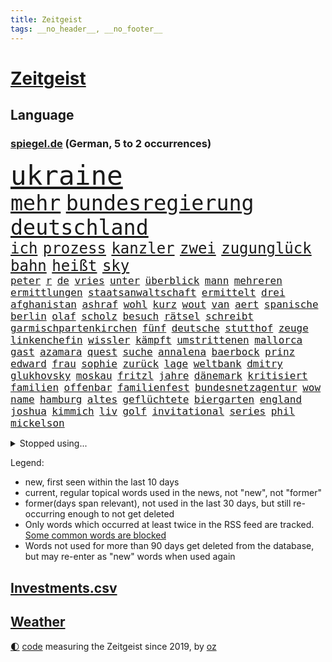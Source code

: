 ```yaml
---
title: Zeitgeist
tags: __no_header__, __no_footer__
---
```


# [Zeitgeist](https://oliz.io/zeitgeist/)

## Language

<h3><a href="https://www.spiegel.de" target="_blank">spiegel.de</a> (German, 5 to 2 occurrences)</h3>
<p style="font-family:monospace">
<span style="font-size:32pt"><a href="news_links.html#ukraine" class="current">ukraine</a></span>
<br>
<span style="font-size:25pt"><a href="news_links.html#mehr" class="current">mehr</a></span>
<span style="font-size:25pt"><a href="news_links.html#bundesregierung" class="current">bundesregierung</a></span>
<span style="font-size:25pt"><a href="news_links.html#deutschland" class="current">deutschland</a></span>
<br>
<span style="font-size:18pt"><a href="news_links.html#ich" class="current">ich</a></span>
<span style="font-size:18pt"><a href="news_links.html#prozess" class="current">prozess</a></span>
<span style="font-size:18pt"><a href="news_links.html#kanzler" class="current">kanzler</a></span>
<span style="font-size:18pt"><a href="news_links.html#zwei" class="current">zwei</a></span>
<span style="font-size:18pt"><a href="news_links.html#zugunglück" class="current">zugunglück</a></span>
<span style="font-size:18pt"><a href="news_links.html#bahn" class="current">bahn</a></span>
<span style="font-size:18pt"><a href="news_links.html#heißt" class="current">heißt</a></span>
<span style="font-size:18pt"><a href="news_links.html#sky" class="current">sky</a></span>
<br>
<span style="font-size:12pt"><a href="news_links.html#peter" class="current">peter</a></span>
<span style="font-size:12pt"><a href="news_links.html#r" class="current">r</a></span>
<span style="font-size:12pt"><a href="news_links.html#de" class="current">de</a></span>
<span style="font-size:12pt"><a href="news_links.html#vries" class="new">vries</a></span>
<span style="font-size:12pt"><a href="news_links.html#unter" class="current">unter</a></span>
<span style="font-size:12pt"><a href="news_links.html#überblick" class="current">überblick</a></span>
<span style="font-size:12pt"><a href="news_links.html#mann" class="current">mann</a></span>
<span style="font-size:12pt"><a href="news_links.html#mehreren" class="current">mehreren</a></span>
<span style="font-size:12pt"><a href="news_links.html#ermittlungen" class="current">ermittlungen</a></span>
<span style="font-size:12pt"><a href="news_links.html#staatsanwaltschaft" class="current">staatsanwaltschaft</a></span>
<span style="font-size:12pt"><a href="news_links.html#ermittelt" class="current">ermittelt</a></span>
<span style="font-size:12pt"><a href="news_links.html#drei" class="current">drei</a></span>
<span style="font-size:12pt"><a href="news_links.html#afghanistan" class="current">afghanistan</a></span>
<span style="font-size:12pt"><a href="news_links.html#ashraf" class="new">ashraf</a></span>
<span style="font-size:12pt"><a href="news_links.html#wohl" class="current">wohl</a></span>
<span style="font-size:12pt"><a href="news_links.html#kurz" class="current">kurz</a></span>
<span style="font-size:12pt"><a href="news_links.html#wout" class="new">wout</a></span>
<span style="font-size:12pt"><a href="news_links.html#van" class="current">van</a></span>
<span style="font-size:12pt"><a href="news_links.html#aert" class="new">aert</a></span>
<span style="font-size:12pt"><a href="news_links.html#spanische" class="current">spanische</a></span>
<span style="font-size:12pt"><a href="news_links.html#berlin" class="current">berlin</a></span>
<span style="font-size:12pt"><a href="news_links.html#olaf" class="current">olaf</a></span>
<span style="font-size:12pt"><a href="news_links.html#scholz" class="current">scholz</a></span>
<span style="font-size:12pt"><a href="news_links.html#besuch" class="current">besuch</a></span>
<span style="font-size:12pt"><a href="news_links.html#rätsel" class="current">rätsel</a></span>
<span style="font-size:12pt"><a href="news_links.html#schreibt" class="current">schreibt</a></span>
<span style="font-size:12pt"><a href="news_links.html#garmischpartenkirchen" class="current">garmischpartenkirchen</a></span>
<span style="font-size:12pt"><a href="news_links.html#fünf" class="current">fünf</a></span>
<span style="font-size:12pt"><a href="news_links.html#deutsche" class="current">deutsche</a></span>
<span style="font-size:12pt"><a href="news_links.html#stutthof" class="new">stutthof</a></span>
<span style="font-size:12pt"><a href="news_links.html#zeuge" class="current">zeuge</a></span>
<span style="font-size:12pt"><a href="news_links.html#linkenchefin" class="current">linkenchefin</a></span>
<span style="font-size:12pt"><a href="news_links.html#wissler" class="current">wissler</a></span>
<span style="font-size:12pt"><a href="news_links.html#kämpft" class="current">kämpft</a></span>
<span style="font-size:12pt"><a href="news_links.html#umstrittenen" class="current">umstrittenen</a></span>
<span style="font-size:12pt"><a href="news_links.html#mallorca" class="current">mallorca</a></span>
<span style="font-size:12pt"><a href="news_links.html#gast" class="current">gast</a></span>
<span style="font-size:12pt"><a href="news_links.html#azamara" class="new">azamara</a></span>
<span style="font-size:12pt"><a href="news_links.html#quest" class="new">quest</a></span>
<span style="font-size:12pt"><a href="news_links.html#suche" class="current">suche</a></span>
<span style="font-size:12pt"><a href="news_links.html#annalena" class="current">annalena</a></span>
<span style="font-size:12pt"><a href="news_links.html#baerbock" class="current">baerbock</a></span>
<span style="font-size:12pt"><a href="news_links.html#prinz" class="current">prinz</a></span>
<span style="font-size:12pt"><a href="news_links.html#edward" class="new">edward</a></span>
<span style="font-size:12pt"><a href="news_links.html#frau" class="current">frau</a></span>
<span style="font-size:12pt"><a href="news_links.html#sophie" class="current">sophie</a></span>
<span style="font-size:12pt"><a href="news_links.html#zurück" class="current">zurück</a></span>
<span style="font-size:12pt"><a href="news_links.html#lage" class="current">lage</a></span>
<span style="font-size:12pt"><a href="news_links.html#weltbank" class="new">weltbank</a></span>
<span style="font-size:12pt"><a href="news_links.html#dmitry" class="new">dmitry</a></span>
<span style="font-size:12pt"><a href="news_links.html#glukhovsky" class="new">glukhovsky</a></span>
<span style="font-size:12pt"><a href="news_links.html#moskau" class="current">moskau</a></span>
<span style="font-size:12pt"><a href="news_links.html#fritzl" class="new">fritzl</a></span>
<span style="font-size:12pt"><a href="news_links.html#jahre" class="current">jahre</a></span>
<span style="font-size:12pt"><a href="news_links.html#dänemark" class="current">dänemark</a></span>
<span style="font-size:12pt"><a href="news_links.html#kritisiert" class="current">kritisiert</a></span>
<span style="font-size:12pt"><a href="news_links.html#familien" class="current">familien</a></span>
<span style="font-size:12pt"><a href="news_links.html#offenbar" class="current">offenbar</a></span>
<span style="font-size:12pt"><a href="news_links.html#familienfest" class="new">familienfest</a></span>
<span style="font-size:12pt"><a href="news_links.html#bundesnetzagentur" class="current">bundesnetzagentur</a></span>
<span style="font-size:12pt"><a href="news_links.html#wow" class="new">wow</a></span>
<span style="font-size:12pt"><a href="news_links.html#name" class="current">name</a></span>
<span style="font-size:12pt"><a href="news_links.html#hamburg" class="current">hamburg</a></span>
<span style="font-size:12pt"><a href="news_links.html#altes" class="current">altes</a></span>
<span style="font-size:12pt"><a href="news_links.html#geflüchtete" class="current">geflüchtete</a></span>
<span style="font-size:12pt"><a href="news_links.html#biergarten" class="current">biergarten</a></span>
<span style="font-size:12pt"><a href="news_links.html#england" class="current">england</a></span>
<span style="font-size:12pt"><a href="news_links.html#joshua" class="current">joshua</a></span>
<span style="font-size:12pt"><a href="news_links.html#kimmich" class="current">kimmich</a></span>
<span style="font-size:12pt"><a href="news_links.html#liv" class="current">liv</a></span>
<span style="font-size:12pt"><a href="news_links.html#golf" class="current">golf</a></span>
<span style="font-size:12pt"><a href="news_links.html#invitational" class="current">invitational</a></span>
<span style="font-size:12pt"><a href="news_links.html#series" class="current">series</a></span>
<span style="font-size:12pt"><a href="news_links.html#phil" class="current">phil</a></span>
<span style="font-size:12pt"><a href="news_links.html#mickelson" class="current">mickelson</a></span>
</p>
<details>
<summary>Stopped using...</summary>
<p class="former" style="font-size:12pt">
chelsea(594) verlieren(594) 75(593) bayerische(593) coronainfektionen(593) positionen(593) verstöße(592) zurzeit(592) beschwerde(591) doku(591) enorm(591) entdeckten(591) entlastet(591) geschäfte(591) muster(591) verschärfen(591) benjamin(590) einiges(590) früh(590) gewissen(590) insekten(590) kita(590) legendären(590) räumen(590) schwierigen(590) unmöglich(590) wirecard(590) angeklagte(589) befürchten(589) diskriminierung(589) entschuldigt(589) erholt(589) scheuer(589) arbeitnehmer(588) bewährung(588) hotel(588) reul(588) schlag(588) sonne(588) unerwartet(588) unterschiede(588) zuerst(588) armenien(587) außenpolitik(587) entwicklungen(587) feierte(587) kauft(587) niederländische(587) streitkräfte(587) trauer(587) weise(587) 125(586) arsenal(586) beruf(586) desaster(586) einstieg(586) ersetzen(586) konzept(586) paare(586) persönliche(586) rutschen(586) verlief(586) veröffentlichte(586) äußerungen(586) 96(585) berlins(585) bernd(585) echte(585) flieht(585) gewerkschaft(585) jahrzehnten(585) kanzleramt(585) radikale(585) warnte(585) yorker(585) 65(584) bereiten(584) debakel(584) erheben(584) ernst(584) europäer(584) fortschritt(584) jüngste(584) konzernchef(584) schiedsrichter(584) sicherheitskräfte(584) szene(584) terroristen(584) tests(584) usgericht(584) diskutieren(583) dubai(583) erscheinen(583) eskalieren(583) fahrt(583) jagd(583) mangelt(583) minderjährige(583) unruhen(583) anlagen(582) atem(582) ausflug(582) betriebe(582) durchgesetzt(582) erneuten(582) grünheide(582) konjunktur(582) medienbericht(582) nachspiel(582) sendet(582) tweet(582) umsatz(582) wurzeln(582) anbieten(581) bewährungsstrafe(581) inszeniert(581) maximal(581) mitarbeitern(581) plaßmann(581) stuttmann(581) unterstützer(581) ziemlich(581) 7(580) abgesetzt(580) angriffe(580) franziskus(580) hunde(580) illegalen(580) klären(580) kollaps(580) wohnen(580) bolsonaro(579) europäischer(579) geräte(579) jair(579) tagelang(579) 10(578) anschließend(578) behandeln(578) endgültig(578) rollen(578) verteidigung(578) dachte(577) debatten(577) gemeinsamen(577) lernt(577) rekordhoch(577) tauchen(577) vermeintlichen(577) beleidigt(576) erlebte(576) freunde(576) hände(576) reagierten(576) restaurants(576) erschöpft(575) gedanken(575) leitet(575) milliarde(575) verspielt(575) ausschuss(574) kinos(574) nachfrage(574) tragödie(574) fakten(573) flüchtlingen(573) autoindustrie(572) sportlerinnen(572) 45(571) fortgesetzt(571) gefälschte(571) kindes(571) pflegekräfte(571) privat(571) baut(570) erfolgreichsten(570) ermordeten(570) forschung(570) kooperation(570) patient(570) einiger(568) ostsee(568) aufhalten(567) frisch(567) gegnern(567) immunität(567) nase(567) verantwortung(567) verwandelt(567) übernommen(567) gesamten(566) küstenwache(566) le(564) aufgetaucht(563) auktion(563) landete(563) pkw(563) spitzenreiter(562) bestmarke(561) fan(561) laufenden(561) präsenz(561) vorwürfen(561) fürth(560) insolvenz(559) katja(559) stimmten(558) gastronomie(557) umfragewerte(557) pushbacks(556) pleite(555) kassierte(554) abgeschlossen(552) heutigen(552) football(551) tuchel(548) präsidentschaft(547) festhalten(545) veränderungen(544) vertraute(541) eingeschaltet(540) einblicke(538) engen(537) karlsruhe(536) härtere(534) pentagon(533) sprit(532) offener(529) sammeln(529) marine(525) entführt(524) suv(524) coronafolgen(523) vereins(522) wmtitel(521) politischer(520) rechter(520) cdu/csu(517) aggressiv(516) stopp(512) behindert(511) pfleger(510) 15jährige(505) auslieferung(505) kuba(502) lieferketten(494) spritze(491) irgendwie(488) klettert(471) bekannter(468) stromnetz(463) ausstellung(455) rückgang(452) wolken(447) autobahnen(444) fängt(435) zusammengebrochen(423) schenkt(420) pressefreiheit(416) beleidigte(406) kanadischen(402) werte(398) interessen(391) finanziert(390) komme(386) institute(383) grünes(375) stolpert(367) 38(357) laster(357) gefälscht(353) tendenzen(350) organisierten(346) warb(339) ministerin(336) umfassende(335) chipmangel(333) lokal(333) träumt(331) versichert(330) ewigkeit(327) azubis(325) vorerkrankungen(324) arme(321) füllen(317) geldwäsche(314) white(313) spiegelpodcast(312) assange(311) wandte(309) geldstrafen(305) mächtigen(304) chaotischen(303) kleinkinder(303) verurteilung(303) wunderkind(299) ermordung(294) karrierecoach(294) kapitolsturm(290) rohstoff(289) dörfer(288) bezieht(287) pegasus(287) immobilienmarkt(285) vertretung(285) zerstörten(285) japans(283) revier(282) topmanager(282) ersetzt(281) angemeldet(280) bemerkbar(280) gestern(277) nicole(277) 69(276) löschen(276) binden(274) achtzigerjahren(273) staatskonzern(273) lauf(270) 400000(268) alternative(268) drauf(267) chappatte(266) stehlen(265) rights(264) watch(264) fische(263) liebsten(263) z(260) drehte(259) gewohnt(259) hessens(259) momente(259) müttern(259) scholz'(259) tabellenführer(259) hawaii(254) illegaler(254) gehälter(253) preiserhöhungen(253) reisten(253) tabellenführung(251) ernüchternd(250) gefiel(248) minderheiten(247) offene(247) ausreisen(244) lka(243) gysi(242) operationen(242) krieger(241) fehlender(240) gerichtsurteil(240) zuwachs(240) söders(239) gleichen(238) immobilie(236) arten(235) fracht(234) trage(234) bundestagsdebatte(233) genesung(233) deaktiviert(232) bedauert(231) redet(231) feministin(230) kleinere(230) coronaprotest(229) genügt(229) inhaftierte(229) demut(227) basketballstar(226) energiekosten(225) realen(224) rwe(224) ham(222) unterhaus(221) spezielle(220) umstellung(220) wesen(220) berufen(219) gestiegenen(219) schmuggel(219) erneutes(218) franz(218) krankenkassen(217) leise(216) unsicherheiten(216) arbeitslosen(215) alarmieren(214) gaspreisen(208) gap(207) verheerendes(207) bestimmen(206) feiertag(206) verblüffend(206) dan(205) herunter(205) engere(201) wirksam(201) döpfner(199) spielzeug(199) radikaler(198) verstorbene(198) aufpassen(197) versenkt(196) luftwaffe(195) oberlandesgericht(195) stromausfall(194) legendäre(193) wärme(193) mohamed(192) schmuck(190) steuereinnahmen(189) immobilienbesitzer(188) meldungen(188) nutzung(188) thorsten(188) menschenrechtsorganisation(186) bekannteste(185) geschaut(184) blauen(183) summen(183) wahr(183) hotspur(181) mehrheitlich(181) perfekt(181) ablehnung(180) plattformen(180) feuerte(179) kürzer(179) ungestört(179) überraschenden(179) eegumlage(178) amanda(177) gräueltaten(177) quält(177) schier(177) verschwörungstheorien(177) boykottieren(176) tatortvote(175) erlaubte(173) teslaaktien(173) tommy(173) wirtschaftlich(173) karneval(171) lebenslang(171) waffenruhe(171) extremer(170) kontakten(169) strompreise(169) kinderbetreuung(167) mitleid(167) oskar(167) rekordzahl(167) thesen(167) dunja(166) guterres(166) promis(166) unogeneralsekretär(166) einschränken(165) erwiesen(164) tatwaffe(164) erschütternd(163) kalter(163) heran(162) sotheby's(162) unendliche(162) verschiedener(162) versicherten(162) brandbrief(161) klaas(161) rostocker(161) spielzeit(161) dinosaurier(160) jederzeit(160) marius(160) ausliefern(159) emotional(159) geteilt(158) impfpässe(158) sagten(158) tschentscher(158) hoffe(155) unterzeichnen(155) coronaimpfpflicht(153) moralisch(152) omikronvariante(152) rätselhafter(151) traditionellen(150) mecklenburgvorpommerns(148) millionenbetrag(148) gemütlich(147) möchten(147) rechtsradikalen(146) jüngst(145) angelegt(144) balkan(144) beziehen(144) tennislegende(143) erfolgte(142) kannten(142) bowl(141) commerzbank(141) patzer(141) beamter(140) getäuscht(140) kern(140) ricarda(140) erschwert(139) europaweit(139) ungleich(139) abtransport(138) aktiver(138) inspiriert(138) charlotte(137) landsmann(137) schlaganfall(137) audi(136) geschlecht(136) sperma(136) auktionshaus(134) ausgebreitet(134) heiligen(134) way(133) fernweh(132) getränke(132) lörrach(130) meere(130) atemnot(128) neuwagen(128) versteigerung(128) céline(127) erwachsener(126) flugzeugträger(126) gefeierten(126) heuert(126) japaner(126) verhör(126) absolut(125) angreifen(125) luftangriffe(125) verkaufte(125) zahlreicher(125) verkünden(124) engel(123) entfalten(123) elden(120) hartes(120) igor(120) getragen(119) krimineller(118) verkürzung(118) abgerissen(117) ausraster(117) feuerwerkskörper(117) lucaapp(116) damalige(115) vorzeitigen(115) baldigen(113) aufgerüstet(112) kraftwerke(112) memoiren(112) reichlich(112) republikanerin(112) aneinander(111) kommunikation(111) erftstadt(110) klitschko(110) orange(110) ceo(109) insolvenzverfahren(109) zehntausenden(109) algerien(107) helgoland(107) beschuldigte(106) billige(106) geringe(106) melnyk(106) verlässlich(106) auszuschließen(105) macher(105) ruhen(105) sánchez(105) überstehen(105) beriet(104) diebstahl(104) horror(104) m(104) preissprünge(104) 62(103) bekanntgegeben(103) lobende(103) stellungnahme(103) westens(103) zahlungssystem(103) andrij(102) barbara(101) beckenbauer(101) fraglich(101) komplexe(101) murray(101) everton(100) milliardenschweren(100) assanges(99) eigentore(99) fähigkeiten(99) vorrangig(99) abgeschnitten(98) fragten(98) geldquellen(98) kansas(98) militärhilfe(98) nordseeküste(98) kontaktaufnahme(96) oppositionellen(96) schwelle(96) ustruppen(96) ausgespäht(95) neil(95) usbundesstaaten(95) verarbeitet(95) verwaltung(95) zensur(95) grünenvorsitzende(94) herum(94) jacht(94) verzeichnen(94) eingesammelt(93) schnellste(93) sortiment(93) verwüstet(93) eubehörde(92) square(92) verpuffen(92) etabliert(91) befristete(90) jener(90) lebende(90) marokko(90) müllerwesternhagen(90) polizistin(90) wilhelmshaven(90) kiesewetter(89) ohio(89) roderich(89) tessin(89) begleiten(88) kündigungswelle(88) milieu(88) ruht(88) samt(88) vierjähriger(88) ölgemälde(88) betreibt(87) diskriminierend(87) geplanter(87) keir(87) labourchef(87) leak(87) mayer(87) niedriger(87) starmer(87) überlaufen(87) boykotts(86) börsenwert(86) durchlöchert(86) ernannten(86) ideal(86) lautstark(86) lästert(86) rekonstruktion(86) wmfinals(86) zombie(86) bombardiert(85) geschwächt(85) gestarteten(85) gitter(85) stammen(85) 98(84) alarmismus(84) hitlers(84) ramadan(84) ronnie(84) year(84) 1982(83) abrechnung(83) fragwürdigen(83) harrte(83) russischorthodoxen(83) umgebung(83) zusammenziehen(83) angstzuständen(82) fight(82) antisemitismusvorwürfe(81) bundeswehreinsatz(81) denselben(81) ecstasy(81) gebauer(81) ständigem(81) unerwartetes(81) versuchter(81) abgeschafft(80) argumentation(80) erkrankten(80) ernsthaft(80) kurt(80) modi(80) motiven(80) muslime(80) narendra(80) thief(80) torwart(80) air(79) cumexskandal(79) dagmar(79) eminem(79) fantastisch(79) hacks(79) parlamente(79) südamerika(79) ökostrom(79) abgewendet(78) adler(78) mau(78) oberpfalz(78) raketenstufe(78) scham(78) sensationelle(78) bologna(77) brustkrebs(77) geschäftspartner(77) kanonen(77) kollabierte(77) königsfamilie(77) populärer(77) spdpromis(77) stromkosten(77) 170(76) daxkonzerns(76) erfolglosen(76) feuerwehreinsatz(76) menschlichen(76) rückrunde(76) bevorstehende(75) bundesbehörden(75) inakzeptable(75) plätzen(75) verspätet(75) friedhof(74) irrsinn(74) menschliches(74) regionalwahl(74) teilrückzug(74) uralte(74) widmen(74) anflug(73) oleg(73) rissen(73) schwache(73) sportart(73) vereinslegende(73) antonia(72) bomben(72) brüste(72) kleben(72) verkommen(72) anliegen(71) bevorsteht(71) coronainfizierte(71) geweint(71) messbar(71) süddeutschen(71) werbeverbot(71) aggressors(70) boom(70) glimpflich(70) hapert(70) nintendo(70) wii(70) 237(69) brandenburger(69) mohan(69) märkte(69) premierleagueklub(69) unmittelbar(69) vorgehens(69) befruchtung(68) bundesligaspiel(68) coronaviren(68) kran(68) stücke(68) zentraler(68) ankläger(67) ansteuern(67) aufzubrechen(67) entwenden(67) chemikalien(66) dieter(66) energieträgern(66) gasimporte(66) gegenden(66) importe(66) kremltruppen(66) nachtleben(66) rekordtief(66) stoff(66) überweisen(66) abrüstung(65) ausfällen(65) einreiseverbot(65) geheimdienstchef(65) grassiert(65) höchstwahrscheinlich(65) jüngstes(65) kletterten(65) konkretisiert(65) sberbank(65) ukraineflüchtlinge(65) schlechter(64) söhne(64) ulla(64) unfair(64) auswüchse(63) darstellungen(63) europatochter(63) luxushotels(63) masse(63) russisch(63) sberbanktochter(63) stromversorgung(63) beschießen(62) beschreiben(62) blutigen(62) landung(62) militärexperte(62) schwenkt(62) antwortet(61) brutalität(61) einschränkung(61) invasoren(61) kampfhubschrauber(61) saporischschja(61) schmerzt(61) schwindel(61) ampelfraktionen(60) feuerpause(60) kontrahentin(60) mobilmachung(60) pazifismus(60) ukrainedebatte(60) drosseln(59) fluchtkorridore(59) flüchten(59) großvater(59) kasse(59) speicher(59) teuerungsrate(59) 64(58) formel1fahrer(58) herzen(58) melanie(58) raketeneinschläge(58) zugzwang(58) blaue(57) wäldern(57) blau(56) clanmitglied(56) eingriffen(56) entgehen(56) geleitet(56) hauses(56) ignorieren(56) scheiterns(56) schul(56) sexismus(56) staatspropaganda(56) arche(55) blogger(55) microsoft(55) prominenter(55) bankkonto(54) besatzer(54) einsamen(54) rot(54) slowenien(54) aufbrechen(53) gasembargo(53) großstadt(53) helm(53) clankriminalität(52) krefeld(52) spart(52) verstimmungen(52) beigesetzt(51) betreuen(51) fiala(51) maßstab(51) modernen(51) petr(51) roll(51) simpler(51) braunschweig(50) cockpit(50) gemeint(50) islam(50) pfiffe(50) tenniskarriere(50) abgeraten(49) ball(49) eurofighter(49) oligarch(49) smarten(49) unsicherheit(49) 177(48) aufkommt(48) dilemma(48) madness(48) anwohnern(47) offiziere(47) raser(47) europatour(46) illusionen(46) nachhaltigen(46) nico(46) prosiebensat1(46) putinversteher(46) reduzierung(46) scheuen(46) bewegte(45) erpressung(45) köpfe(45) spannenden(45) zurückhaltend(45) beerdigen(44) bereut(44) bulgarien(44) bundesrechnungshof(44) erleichterung(44) geheimdienstler(44) geist(44) größerer(44) kaspersky(44) lafontaine(44) nachrichtenagenturen(44) sanktionsliste(44) wiener(44) agentur(43) bahrain(43) behutsam(43) erfasste(43) kasperskysoftware(43) umsätze(43) aufstiegsrennen(42) auslöser(42) putinvertrauten(42) teamleiter(42) 47(41) fdpministerin(41) immobilienkonzern(41) spiels(41) westphal(41) 38jährigen(40) aufgebracht(40) brooks(40) energiepauschale(40) erforderlich(40) hirnforscher(40) kompetenz(40) ostukrainische(40) utah(40) earth(39) einkaufszentrum(39) beigelegt(38) blauer(38) fabulierte(38) gasengpass(38) infektionslage(38) informanten(38) israelreise(38) lebenslauf(38) millionenstädte(38) pkwmaut(38) spritschlucker(38) tarifstreit(38) zurückschlagen(38) abgedreht(37) aufbegehren(37) donbas(37) eingekesselten(37) transmenschen(37) abspaltung(36) angehören(36) diagnostiziert(36) disco(36) globalisierung(36) kläger(36) minimal(36) nationalgardisten(36) überzeugungen(36) asphalt(35) attraktiv(35) fücks(35) gil(35) kiewreise(35) nuklearwaffen(35) ofarim(35) substanzen(35) filiale(34) flüssigerdgasterminals(34) fördert(34) lobte(34) mathieu(34) pfiffen(34) poel(34) theoretisch(34) abhängen(33) ausprobieren(33) dino(33) gesundheitsbehörden(33) johan(33) russlandgeschäft(33) schönen(33) beliebtesten(32) bestechlichkeit(32) immobilienkonzerns(32) marken(32) ordnen(32) autohersteller(31) dresdener(31) fastenmonat(31) friedensbewegte(31) kotropfen(31) oleh(31) staatsballett(31) anschuldigungen(30) auffüllen(30) besetzen(30) leitartikel(30) rezepte(30) schoa(30) ullrich(30) weiblichen(30) zahnarzt(30) abschläge(29) fernseher(29) tagelanger(29) essay(28) euroraum(28) exkanzlerin(28) mangelnden(28) schlechtem(28) vergewaltigungen(28) beschwichtigt(27) drittstaaten(27) kriegsparteien(27) flotte(26) rüstungsindustrie(26) täglichen(26) ukrainebesuch(26) élyséepalast(26) ausgeräumt(25) choreograf(25) dichtmachen(25) eisbären(25) hergestellten(25) labor(25) antisemiten(24) aserbaidschan(24) bergkarabach(24) bogen(24) freitesten(24) heiß(24) kämpfende(24) lieferanten(24) tonnenschwerer(24) barth(23) darknet(23) frontmann(23) leihen(23) mutterfirma(23) siebthöchsten(23) wahlalter(23) witze(23) bernabéu(22) grandioses(22) gäbe(22) pc(22) söhnen(22) ausgangssperren(21) eingekauft(21) fahrgastverband(21) jersey(21) villarreal(21) aufstocken(20) f***(20) mekka(20) mitbesitzer(20) mittag(20) t(20) unternehmerin(20) verstehe(20) übergriff(20) rocket(19) bryan(18) bundesnachrichtendienst(18) enttäuschenden(18) planet(18) sommerferien(18) tanker(18) verliefen(18) antrieb(17) cia(17) gasausstieg(17) grizzlies(17) jérôme(17) memphis(17) osterfeiertagen(17) passanten(17) usauslandsgeheimdienst(17) fa(16) komplizierte(16) simulieren(16) subversiven(16) amtsgericht(15) aufstiegskampf(15) dahin(15) regionalpräsident(15) reißen(15) taz(15) tempelberg(15) absurder(14) aufgegangen(14) ifoinstituts(14) kremlherrscher(14) tags(14) wünsche(14) bespitzelung(13) birnbaum(13) eonchef(13) kishida(13) königliche(13) leonhard(13) pogba(13) südafrikas(13) eingeschlossenen(12) eumitgliedstaaten(12) mariupols(12) produktionsprobleme(12) traditionsreichen(12) zusammenhängen(12) habecks(11) löschung(11) neuartige(11) nou(11) positionieren(11) spieltage(11) wahlkampfveranstaltung(11) weitreichender(11)
</p>
</details>
<p>Legend:
<ul>
<li><span class="new">new</span>, first seen within the last 10 days</li>
<li><span class="current">current</span>, regular topical words used in the news, not "new", not "former"</li>
<li><span class="former">former(days span relevant)</span>, not used in the last 30 days, but still re-occurring enough to not get deleted</li>
<li>Only words which occurred at least twice in the RSS feed are tracked. <a href="language/filters.py">Some common words are blocked</a></li>
<li>Words not used for more than 90 days get deleted from the database, but may re-enter as "new" words when used again</li>
</ul>
</p>

## [Investments](investments.html)[.csv](investments.csv)

## [Weather](weather.html)

<footer>
<a href="javascript:toggleTheme()" class="nav">🌓</a>
<a href="https://github.com/ooz/zeitgeist">code</a> measuring the Zeitgeist since 2019, by <a href="https://oliz.io">oz</a>
</footer>
